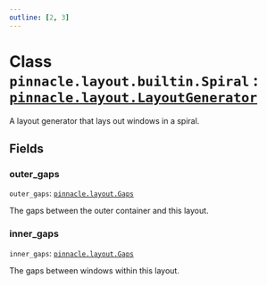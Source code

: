 ```yaml
---
outline: [2, 3]
---
```


# Class `pinnacle.layout.builtin.Spiral` : <code><a href="/lua-reference/0.1.0/classes/pinnacle.layout.LayoutGenerator">pinnacle.layout.LayoutGenerator</a></code>


A layout generator that lays out windows in a spiral.

## Fields

### outer_gaps

`outer_gaps`: <code><a href="/lua-reference/0.1.0/aliases/pinnacle.layout.Gaps">pinnacle.layout.Gaps</a></code>

The gaps between the outer container and this layout.

### inner_gaps

`inner_gaps`: <code><a href="/lua-reference/0.1.0/aliases/pinnacle.layout.Gaps">pinnacle.layout.Gaps</a></code>

The gaps between windows within this layout.


